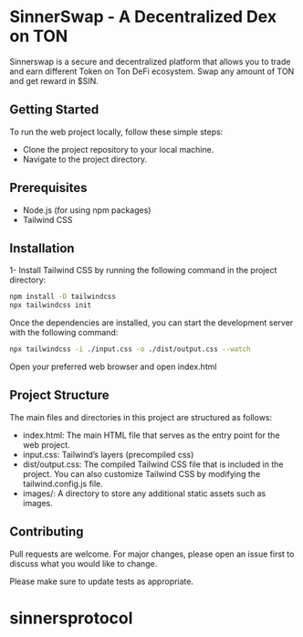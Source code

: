 # SinnerSwap - A Decentralized Dex on TON

Sinnerswap is a secure and decentralized platform that allows you to trade and earn different Token on Ton DeFi ecosystem. Swap any amount of TON and get reward in $SIN.

## Getting Started

To run the web project locally, follow these simple steps:

- Clone the project repository to your local machine.
- Navigate to the project directory.

## Prerequisites

- Node.js (for using npm packages)
- Tailwind CSS

## Installation

1- Install Tailwind CSS by running the following command in the project directory:

```bash
npm install -D tailwindcss
npx tailwindcss init
```

Once the dependencies are installed, you can start the development server with the following command:

```bash
npx tailwindcss -i ./input.css -o ./dist/output.css --watch
```

Open your preferred web browser and open index.html

## Project Structure

The main files and directories in this project are structured as follows:

- index.html: The main HTML file that serves as the entry point for the web project.
- input.css: Tailwind’s layers (precompiled css)
- dist/output.css: The compiled Tailwind CSS file that is included in the project. You can also customize Tailwind CSS by modifying the tailwind.config.js file.
- images/: A directory to store any additional static assets such as images.

## Contributing

Pull requests are welcome. For major changes, please open an issue first
to discuss what you would like to change.

Please make sure to update tests as appropriate.
# sinnersprotocol
